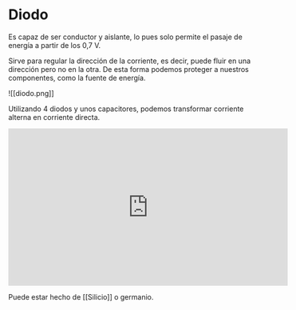 # Diodo

Es capaz de ser conductor y aislante, lo pues solo permite el pasaje de energía a partir de los 0,7 V.

Sirve para regular la dirección de la corriente, es decir, puede fluir en una dirección pero no en la otra. De esta forma podemos proteger a nuestros componentes, como la fuente de energía.

![[diodo.png]]

Utilizando 4 diodos y unos capacitores, podemos transformar corriente alterna en corriente directa.

<iframe width="560" height="315" src="https://www.youtube.com/embed/aPY3I8pG478?si=qB5BoX6jphLC0nUU" title="YouTube video player" frameborder="0" allow="accelerometer; autoplay; clipboard-write; encrypted-media; gyroscope; picture-in-picture; web-share" referrerpolicy="strict-origin-when-cross-origin" allowfullscreen></iframe>

Puede estar hecho de [[Silicio]] o germanio.
